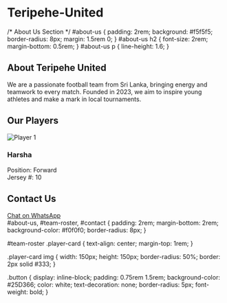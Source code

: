 # Teripehe-United
/* About Us Section */
#about-us {
  padding: 2rem;
  background: #f5f5f5;
  border-radius: 8px;
  margin: 1.5rem 0;
}
#about-us h2 {
  font-size: 2rem;
  margin-bottom: 0.5rem;
}
#about-us p {
  line-height: 1.6;
}
<section id="about-us">
  <h2>About Teripehe United</h2>
  <p>We are a passionate football team from Sri Lanka, bringing energy and teamwork to every match. Founded in 2023, we aim to inspire young athletes and make a mark in local tournaments.</p>
</section>
<section id="team-roster">
  <h2>Our Players</h2>
  <div class="player-card">
    <img src="players/player1.jpg" alt="Player 1">
    <h3>Harsha</h3>
    <p>Position: Forward<br>Jersey #: 10</p>
  </div>
</section>
<section id="contact">
  <h2>Contact Us</h2>
  <a href="https://wa.me/94771234567" class="button">Chat on WhatsApp</a>
</section>
#about-us, #team-roster, #contact {
  padding: 2rem;
  margin-bottom: 2rem;
  background-color: #f0f0f0;
  border-radius: 8px;
}

#team-roster .player-card {
  text-align: center;
  margin-top: 1rem;
}

.player-card img {
  width: 150px;
  height: 150px;
  border-radius: 50%;
  border: 2px solid #333;
}

.button {
  display: inline-block;
  padding: 0.75rem 1.5rem;
  background-color: #25D366;
  color: white;
  text-decoration: none;
  border-radius: 5px;
  font-weight: bold;
}


